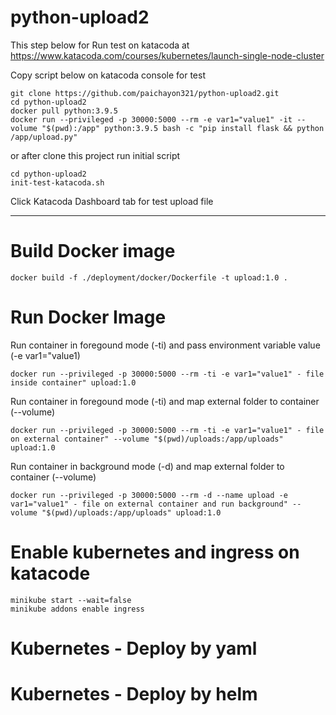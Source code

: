 # python-upload2
This step below for Run test on katacoda at
https://www.katacoda.com/courses/kubernetes/launch-single-node-cluster

Copy script below on katacoda console for test

```
git clone https://github.com/paichayon321/python-upload2.git
cd python-upload2
docker pull python:3.9.5
docker run --privileged -p 30000:5000 --rm -e var1="value1" -it --volume "$(pwd):/app" python:3.9.5 bash -c "pip install flask && python /app/upload.py"
```
or after clone this project run initial script 
```
cd python-upload2
init-test-katacoda.sh
```

Click Katacoda Dashboard tab for test upload file

---

# Build Docker image
```
docker build -f ./deployment/docker/Dockerfile -t upload:1.0 .
```

# Run Docker Image
Run container in foregound mode (-ti) and pass environment variable value (-e var1="value1)
```
docker run --privileged -p 30000:5000 --rm -ti -e var1="value1" - file inside container" upload:1.0
```

Run container in foregound mode (-ti) and map external folder to container (--volume)
```
docker run --privileged -p 30000:5000 --rm -ti -e var1="value1" - file on external container" --volume "$(pwd)/uploads:/app/uploads" upload:1.0
```

Run container in background mode (-d) and map external folder to container (--volume)
```
docker run --privileged -p 30000:5000 --rm -d --name upload -e var1="value1" - file on external container and run background" --volume "$(pwd)/uploads:/app/uploads" upload:1.0
```
# Enable kubernetes and ingress on katacode
```
minikube start --wait=false
minikube addons enable ingress
```
# Kubernetes - Deploy by yaml


# Kubernetes - Deploy by helm
